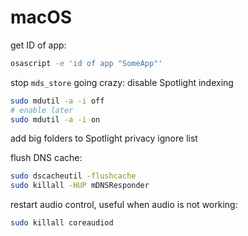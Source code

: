 # macOS

get ID of app:

```bash
osascript -e 'id of app "SomeApp"'
```

stop `mds_store` going crazy: disable Spotlight indexing

```bash
sudo mdutil -a -i off
# enable later
sudo mdutil -a -i on
```

add big folders to Spotlight privacy ignore list

flush DNS cache:

```sh
sudo dscacheutil -flushcache
sudo killall -HUP mDNSResponder
```

restart audio control, useful when audio is not working:

```sh
sudo killall coreaudiod
```
